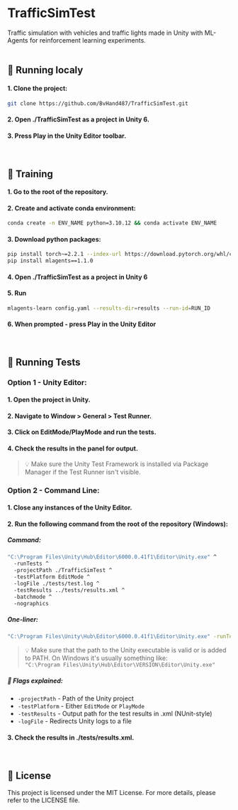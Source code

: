 # TrafficSimTest

Traffic simulation with vehicles and traffic lights made in Unity with ML-Agents for reinforcement learning experiments.
<br/>
<br/>

## 🚀 Running localy

#### 1. Clone the project:

```bash
git clone https://github.com/BvHand487/TrafficSimTest.git
```

#### 2. Open ./TrafficSimTest as a project in Unity 6.

#### 3. Press Play in the Unity Editor toolbar.
<br/>

## 🧠 Training

#### 1. Go to the root of the repository.

#### 2. Create and activate conda environment:

```bash
conda create -n ENV_NAME python=3.10.12 && conda activate ENV_NAME
```

#### 3. Download python packages:

```bash
pip install torch~=2.2.1 --index-url https://download.pytorch.org/whl/cu121
pip install mlagents==1.1.0
```

#### 4. Open ./TrafficSimTest as a project in Unity 6

#### 5. Run
```bash
mlagents-learn config.yaml --results-dir=results --run-id=RUN_ID
```

#### 6. When prompted - press Play in the Unity Editor
<br/>

## 🧪 Running Tests

### Option 1 - Unity Editor:

#### 1. Open the project in Unity.
#### 2. Navigate to Window > General > Test Runner.
#### 3. Click on EditMode/PlayMode and run the tests.
#### 4. Check the results in the panel for output.

>💡 Make sure the Unity Test Framework is installed via Package Manager if the Test Runner isn't visible.  <br/>


### Option 2 - Command Line:
  
#### 1. Close any instances of the Unity Editor.
#### 2. Run the following command from the root of the repository (Windows):
##### Command:
```bash
"C:\Program Files\Unity\Hub\Editor\6000.0.41f1\Editor\Unity.exe" ^
  -runTests ^
  -projectPath ./TrafficSimTest ^
  -testPlatform EditMode ^
  -logFile ./tests/test.log ^
  -testResults ../tests/results.xml ^
  -batchmode ^
  -nographics
```
##### One-liner:
```bash
"C:\Program Files\Unity\Hub\Editor\6000.0.41f1\Editor\Unity.exe" -runTests -projectPath ./TrafficSimTest -testPlatform EditMode -logFile ./tests/test.log -testResults ../tests/results.xml -batchmode -nographics
```

> 💡 Make sure that the path to the Unity executable is valid or is added to PATH. On Windows it's usually something like:<br/>
```"C:\Program Files\Unity\Hub\Editor\VERSION\Editor\Unity.exe"```

##### 📌 Flags explained:
* `-projectPath` - Path of the Unity project
* `-testPlatform` - Either `EditMode` or `PlayMode`
* `-testResults` - Output path for the test results in .xml (NUnit-style)
* `-logFile` - Redirects Unity logs to a file

#### 3. Check the results in ./tests/results.xml.
<br/>

## 📄 License
This project is licensed under the MIT License. For more details, please refer to the LICENSE file.
